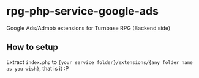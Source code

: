 # rpg-php-service-google-ads
Google Ads/Admob extensions for Turnbase RPG (Backend side)

## How to setup
Extract `index.php` to `{your service folder}/extensions/{any folder name as you wish}`, that is it :P
